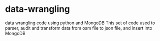 # data-wrangling
data wrangling code using python and MongoDB
This set of code used to parser, audit and transform data from osm file to json file, and insert into MongoDB
